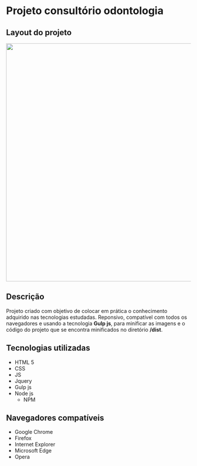 # Projeto consultório odontologia

## Layout do projeto

<p align="center">
<img src="https://user-images.githubusercontent.com/47195193/76145965-6460f900-606d-11ea-8ebe-9c73bf7884f0.png" width="650px">
</p>

## Descrição

Projeto criado com objetivo de colocar em prática o conhecimento adquirido nas tecnologias estudadas. Reponsivo, compatível com todos os navegadores e usando a tecnologia **Gulp js**, para minificar as imagens e o código do projeto que se encontra minificados no diretório **/dist**.

## Tecnologias utilizadas

* HTML 5
* CSS
* JS
* Jquery
* Gulp js
* Node js
  * NPM

## Navegadores compatíveis

* Google Chrome
* Firefox
* Internet Explorer
* Microsoft Edge
* Opera





